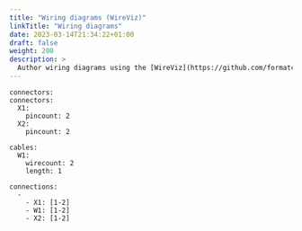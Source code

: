 ```yaml
---
title: "Wiring diagrams (WireViz)"
linkTitle: "Wiring diagrams"
date: 2023-03-14T21:34:22+01:00
draft: false
weight: 200
description: >
  Author wiring diagrams using the [WireViz](https://github.com/formatc1702/WireViz) tool.
---
```


```wireviz { format="svg"}
connectors:
connectors:
  X1:
    pincount: 2
  X2:
    pincount: 2

cables:
  W1:
    wirecount: 2
    length: 1

connections:
  -
    - X1: [1-2]
    - W1: [1-2]
    - X2: [1-2]
```
